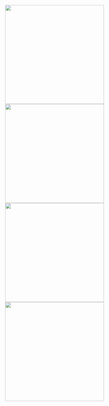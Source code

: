 <p>
 <img src = "https://github.com/Radhi1228/FestivalPost-app/assets/165246862/1d8da13e-7965-4211-a154-ffc6ff6f05a6"width = "320"/>
 <img src = "https://github.com/Radhi1228/FestivalPost-app/assets/165246862/22a42128-f1ab-4f85-bc00-82a50595c5b0"width = "320"/>
 <img src = "https://github.com/Radhi1228/FestivalPost-app/assets/165246862/374c4674-2ab5-45f9-a96e-f171bc407376"width = "320"/>
 <img src = "https://github.com/Radhi1228/FestivalPost-app/assets/165246862/31eb9546-9953-4ce5-af2a-bc8deabbad52"width = "320"/>
</p>
